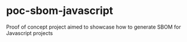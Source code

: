 # poc-sbom-javascript
Proof of concept project aimed to showcase how to generate SBOM for Javascript projects

